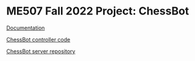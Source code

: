 # ME507 Fall 2022 Project: ChessBot

[Documentation](https://dyruiz131.github.io/me507_Term_Project/)

[ChessBot controller code](https://github.com/Dyruiz131/me507_Term_Project/tree/main/Chessbot)

[ChessBot server repository](https://github.com/sam-hud/ME507-ChessBotServer)

